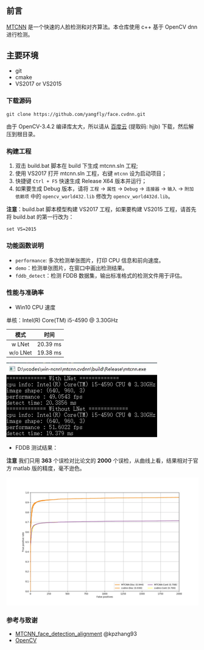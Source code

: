 ## 前言

[MTCNN](https://github.com/kpzhang93/MTCNN_face_detection_alignment) 是一个快速的人脸检测和对齐算法。本仓库使用 c++ 基于 OpenCV dnn 进行检测。 

## 主要环境

- git
- cmake
- VS2017 or VS2015

### 下载源码

```
git clone https://github.com/yangfly/face.cvdnn.git
```

由于 OpenCV-3.4.2 编译库太大，所以请从 [百度云](https://pan.baidu.com/s/1s9P2D23f_cBIQidN6r6RHg) (提取码: hjjb) 下载，然后解压到根目录。

### 构建工程

1. 双击 build.bat 脚本在 build 下生成 mtcnn.sln 工程;
2. 使用 VS2017 打开 mtcnn.sln 工程，右键 `mtcnn` 设为启动项目；
3. 快捷键 `Ctrl + F5` 快速生成 Release X64 版本并运行；
4. 如果要生成 Debug 版本，请将 `工程` → `属性` → `Debug` → `连接器` → `输入` → `附加依赖项` 中的 `opencv_world432.lib` 修改为 `opencv_world432d.lib`。

**注意**：build.bat 脚本模型构建 VS2017 工程，如果要构建 VS2015 工程，请首先将 build.bat 的第一行改为：
```
set VS=2015
```

### 功能函数说明

- `performance`: 多次检测单张图片，打印 CPU 信息和前向速度。
- `demo`：检测单张图片，在窗口中画出检测结果。
- `fddb_detect`：检测 FDDB 数据集，输出标准格式的检测文件用于评估。

### 性能与准确率

- Win10 CPU 速度

单核：Intel(R) Core(TM) i5-4590 @ 3.30GHz

  模式   |   时间
:------: | :------:
 w LNet  | 20.39 ms
w/o LNet | 19.38 ms

![](TIME.jpg)

- FDDB 测试结果：

**注意** 我们只用 **363** 个误检对比论文的 **2000** 个误检，从曲线上看，结果相对于官方 matlab 版的精度，毫不逊色。

![](FDDB.jpg)

### 参考与致谢

- [MTCNN_face_detection_alignment](https://github.com/kpzhang93/MTCNN_face_detection_alignment/tree/master/code/codes/MTCNNv2/model) @kpzhang93
- [OpenCV](https://github.com/opencv/opencv)
